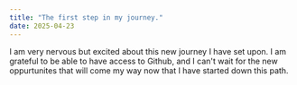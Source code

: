 ```yaml
---
title: "The first step in my journey."
date: 2025-04-23
---
```


I am very nervous but excited about this new journey I have set upon. I am grateful to be able to have access to Github, and I can't wait for the new oppurtunites that will come my way now that I have started down this path. 
